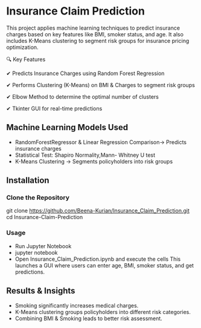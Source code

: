 # Insurance Claim Prediction
This project applies machine learning techniques to predict insurance charges based on key features like BMI, smoker status, and age. It also includes K-Means clustering to segment risk groups for insurance pricing optimization.

🔍 Key Features

✔ Predicts Insurance Charges using Random Forest Regression

✔ Performs Clustering (K-Means) on BMI & Charges to segment risk groups

✔ Elbow Method to determine the optimal number of clusters

✔ Tkinter GUI for real-time predictions

## Machine Learning Models Used
* RandomForestRegressor & Linear Regression Comparison-> Predicts insurance charges
* Statistical Test: Shapiro Normality,Mann- Whitney U test
* K-Means Clustering -> Segments policyholders into risk groups
## Installation
### Clone the Repository
git clone https://github.com/Beena-Kurian/Insurance_Claim_Prediction.git
cd Insurance-Claim-Prediction
### Usage
* Run Jupyter Notebook
* jupyter notebook
* Open Insurance_Claim_Prediction.ipynb and execute the cells
This launches a GUI where users can enter age, BMI, smoker status, and get predictions.
## Results & Insights
* Smoking significantly increases medical charges.
* K-Means clustering groups policyholders into different risk categories.
* Combining BMI & Smoking leads to better risk assessment.
